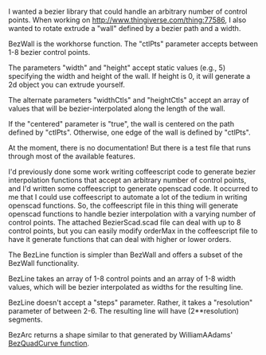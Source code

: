 I wanted a bezier library that could handle an arbitrary number of control points. When working on http://www.thingiverse.com/thing:77586, I also wanted to rotate extrude a "wall" defined by a bezier path and a width.

BezWall is the workhorse function. The "ctlPts" parameter accepts between 1-8 bezier control points.

The parameters "width" and "height" accept static values (e.g., 5) specifying the width and height of the wall. If height is 0, it will generate a 2d object you can extrude yourself.

The alternate parameters "widthCtls" and "heightCtls" accept an array of values that will be bezier-interpolated along the length of the wall.

If the "centered" parameter is "true", the wall is centered on the path defined by "ctlPts". Otherwise, one edge of the wall is defined by "ctlPts".

At the moment, there is no documentation! But there is a test file that runs through most of the available features.

I'd previously done some work writing coffeescript code to generate bezier interpolation functions that accept an arbitrary number of control points, and I'd written some coffeescript to generate openscad code. It occurred to me that I could use coffeescript to automate a lot of the tedium in writing openscad functions. So, the coffeescript file in this thing will generate openscad functions to handle bezier interpolation with a varying number of control points. The attached BezierScad.scad file can deal with up to 8 control points, but you can easily modify orderMax in the coffeescript file to have it generate functions that can deal with higher or lower orders.

The BezLine function is simpler than BezWall and offers a subset of the BezWall functionality.

BezLine takes an array of 1-8 control points and an array of 1-8 width values, which will be bezier interpolated as widths for the resulting line.

BezLine doesn't accept a "steps" parameter. Rather, it takes a "resolution" parameter of between 2-6. The resulting line will have (2**resolution) segments.

BezArc returns a shape similar to that generated by WilliamAAdams' [BezQuadCurve function](http://www.thingiverse.com/thing:8443).

